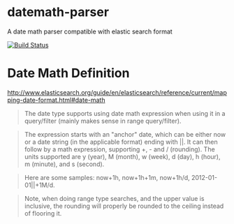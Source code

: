 # datemath-parser
A date math parser compatible with elastic search format

[![Build Status](https://travis-ci.org/randing89/datemath-parser.svg)](https://travis-ci.org/randing89/datemath-parser)

# Date Math Definition
http://www.elasticsearch.org/guide/en/elasticsearch/reference/current/mapping-date-format.html#date-math

> The date type supports using date math expression when using it in a query/filter (mainly makes sense in range query/filter).

> The expression starts with an "anchor" date, which can be either now or a date string (in the applicable format) ending with ||. It can then follow by a math expression, supporting +, - and / (rounding). The units supported are y (year), M (month), w (week), d (day), h (hour), m (minute), and s (second).

> Here are some samples: now+1h, now+1h+1m, now+1h/d, 2012-01-01||+1M/d.

> Note, when doing range type searches, and the upper value is inclusive, the rounding will properly be rounded to the ceiling instead of flooring it.